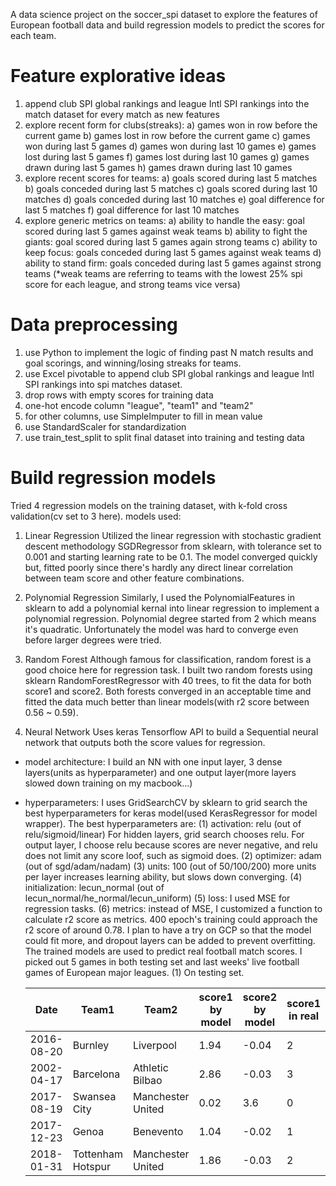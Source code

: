 A data science project on the soccer_spi dataset to explore the features of European football data and build regression models to predict the scores for each team.

# Feature explorative ideas
1. append club SPI global rankings and league Intl SPI rankings into the match dataset for every match as new features
2. explore recent form for clubs(streaks):
        a) games won in row before the current game
        b) games lost in row before the current game
        c) games won during last 5 games
        d) games won during last 10 games
        e) games lost during last 5 games
        f) games lost during last 10 games
        g) games drawn during last 5 games
        h) games drawn during last 10 games
3. explore recent scores for teams:
        a) goals scored during last 5 matches
        b) goals conceded during last 5 matches
        c) goals scored during last 10 matches
        d) goals conceded during last 10 matches
        e) goal difference for last 5 matches
        f) goal difference for last 10 matches
4. explore generic metrics on teams:
        a) ability to handle the easy: goal scored during last 5 games against weak teams
        b) ability to fight the giants: goal scored during last 5 games again strong teams
        c) ability to keep focus: goals conceded during last 5 games against weak teams
        d) ability to stand firm: goals conceded during last 5 games against strong teams
(*weak teams are referring to teams with the lowest 25% spi score for each league, and strong teams vice versa)


# Data preprocessing
1. use Python to implement the logic of finding past N match results and goal scorings, and winning/losing streaks for teams.
2. use Excel pivotable to append club SPI global rankings and league Intl SPI rankings into spi matches dataset.
3. drop rows with empty scores for training data
4. one-hot encode column "league", "team1" and "team2"
5. for other columns, use SimpleImputer to fill in mean value
6. use StandardScaler for standardization
7. use train_test_split to split final dataset into training and testing data

# Build regression models
Tried 4 regression models on the training dataset, with k-fold cross validation(cv set to 3 here).
models used:

1. Linear Regression
Utilized the linear regression with stochastic gradient descent methodology SGDRegressor from sklearn, with tolerance set to 0.001 and starting learning rate to be 0.1.
The model converged quickly but, fitted poorly since there's hardly any direct linear correlation between team score and other feature combinations.

2. Polynomial Regression
Similarly, I used the PolynomialFeatures in sklearn to add a polynomial kernal into linear regression to implement a polynomial regression. Polynomial degree started from 2 which means it's quadratic.
Unfortunately the model was hard to converge even before larger degrees were tried.

3. Random Forest
Although famous for classification, random forest is a good choice here for regression task. I built two random forests using sklearn RandomForestRegressor with 40 trees, to fit the data for both score1 and score2.
Both forests converged in an acceptable time and fitted the data much better than linear models(with r2 score between 0.56 ~ 0.59).

4. Neural Network
Uses keras Tensorflow API to build a Sequential neural network that outputs both the score values for regression.
- model architecture: I build an NN with one input layer, 3 dense layers(units as hyperparameter) and one output layer(more layers slowed down training on my macbook...)
- hyperparameters: I uses GridSearchCV by sklearn to grid search the best hyperparameters for keras model(used KerasRegressor for model wrapper). The best hyperparameters are:
	(1) activation: relu (out of relu/sigmoid/linear)
	For hidden layers, grid search chooses relu. For output layer, I choose relu because scores are never negative, and relu does not limit any score loof, such as sigmoid does.
	(2) optimizer: adam (out of sgd/adam/nadam)
	(3) units: 100 (out of 50/100/200)
	more units per layer increases learning ability, but slows down converging.
	(4) initialization: lecun_normal (out of lecun_normal/he_normal/lecun_uniform)
	(5) loss: I used MSE for regression tasks.
	(6) metrics: instead of MSE, I customized a function to calculate r2 score as metrics.
400 epoch's training could approach the r2 score of around 0.78. I plan to have a try on GCP so that the model could fit more, and dropout layers can be added to prevent overfitting.
The trained models are used to predict real football match scores. I picked out 5 games in both testing set and last weeks' live football games of European major leagues.
	(1) On testing set.
	
	| Date | Team1 | Team2 | score1 by model | score2 by model | score1 in real | score2 in real |
	| --- | --- | --- | --- | --- | --- | --- |
	| 2016-08-20 | Burnley | Liverpool | 1.94 | -0.04 | 2 | 0 |
	| 2002-04-17 | Barcelona | Athletic Bilbao | 2.86 | -0.03 | 3 | 0 |
	| 2017-08-19 | Swansea City | Manchester United | 0.02 | 3.6 | 0 | 4 |
	| 2017-12-23 | Genoa | Benevento | 1.04 | -0.02 | 1 | 0 |
	| 2018-01-31 | Tottenham Hotspur | Manchester United | 1.86 | -0.03 | 2 | 0 |
